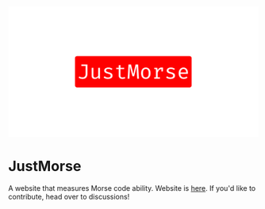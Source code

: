 ![image](./src/assets/meta-image.png)

# JustMorse

A website that measures Morse code ability.
Website is [here](https://potatok123.github.io/JustMorse/).
If you'd like to contribute, head over to discussions!
